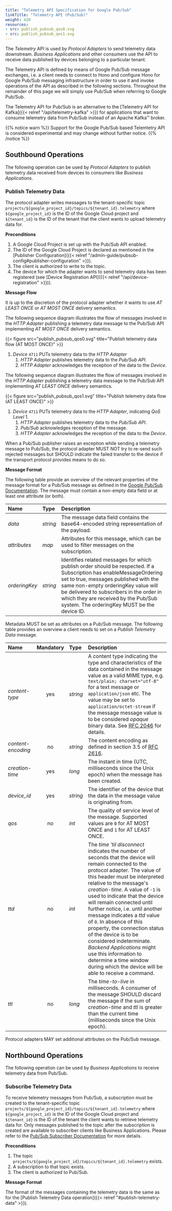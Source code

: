 ```yaml
---
title: "Telemetry API Specification for Google Pub/Sub"
linkTitle: "Telemetry API (Pub/Sub)"
weight: 420
resources:
- src: publish_pubsub_qos0.svg
- src: publish_pubsub_qos1.svg
---
```


The *Telemetry* API is used by *Protocol Adapters* to send telemetry data downstream.
*Business Applications* and other consumers use the API to receive data published by devices belonging to a particular
tenant.

The Telemetry API is defined by means of Google Pub/Sub message exchanges, i.e. a client needs to connect to Hono and configure
Hono for Google Pub/Sub messaging infrastructure in order to use it and invoke operations of the API as described in the following sections. Throughout the remainder of
this page we will simply use *Pub/Sub* when referring to Google Pub/Sub.

The Telemetry API for Pub/Sub is an alternative to the [Telemetry API for Kafka]({{< relref "/api/telemetry-kafka" >}})
for applications that want to consume telemetry data from Pub/Sub instead of an Apache Kafka&trade;
broker.

{{% notice warn %}}
Support for the Google Pub/Sub based Telemtetry API is considered experimental and may change without further notice.
{{% /notice %}}

## Southbound Operations

The following operation can be used by *Protocol Adapters* to publish telemetry data received from devices to
consumers like *Business Applications*.

### Publish Telemetry Data

The protocol adapter writes messages to the tenant-specific topic `projects/${google_project_id}/topics/${tenant_id}.telemetry`
where `${google_project_id}` is the ID of the Google Cloud project and `${tenant_id}` is the
ID of the tenant that the client wants to upload telemetry data for.

**Preconditions**

1. A Google Cloud Project is set up with the Pub/Sub API enabled.
2. The ID of the Google Cloud Project is declared as mentioned in the [Publisher Configuration]({{< relref "/admin-guide/pubsub-config#publisher-configuration" >}}).
3. The client is authorized to write to the topic.
4. The device for which the adapter wants to send telemetry data has been registered (see
   [Device Registration API]({{< relref "/api/device-registration" >}})).

**Message Flow**

It is up to the discretion of the protocol adapter whether it wants to use *AT LEAST ONCE* or *AT MOST ONCE* delivery
semantics.

The following sequence diagram illustrates the flow of messages involved in the *HTTP Adapter* publishing a telemetry
data message to the Pub/Sub API implementing *AT MOST ONCE* delivery semantics.

{{< figure src="publish_pubsub_qos0.svg" title="Publish telemetry data flow (AT MOST ONCE)" >}}

1. *Device* `4711` PUTs telemetry data to the *HTTP Adapter*
    1. *HTTP Adapter* publishes telemetry data to the *Pub/Sub API*.
    1. *HTTP Adapter* acknowledges the reception of the data to the *Device*.

The following sequence diagram illustrates the flow of messages involved in the *HTTP Adapter* publishing a telemetry
data message to the Pub/Sub API implementing *AT LEAST ONCE* delivery semantics.

{{< figure src="publish_pubsub_qos1.svg" title="Publish telemetry data flow (AT LEAST ONCE)" >}}

1. *Device* `4711` PUTs telemetry data to the *HTTP Adapter*, indicating *QoS Level* 1.
    1. *HTTP Adapter* publishes telemetry data to the *Pub/Sub API*.
    1. *Pub/Sub* acknowledges reception of the message.
    1. *HTTP Adapter* acknowledges the reception of the data to the *Device*.

When a Pub/Sub publisher raises an exception while sending a telemetry message to Pub/Sub, the protocol adapter MUST NOT try
to re-send such rejected messages but SHOULD indicate the failed transfer to the device if the transport protocol
provides means to do so.

**Message Format**

The following table provide an overview of the relevant properties of the message format for a Pub/Sub message as defined in the
[Google Pub/Sub Documentation](https://cloud.google.com/pubsub/docs/reference/rest/v1/PubsubMessage). The message must contain a non-empty data field or at least one attribute (or both).

| Name            | Type        | Description |
| :-------------- | :---------- | :---------- |
| *data*  | *string*    | The message data field contains the base64-encoded string representation of the payload. |
| *attributes* | *map*      | Attributes for this message, which can be used to filter messages on the subscription. |
| *orderingKey* | *string*      | Identifies related messages for which publish order should be respected. If a Subscription has enableMessageOrdering set to true, messages published with the same non-empty orderingKey value will be delivered to subscribers in the order in which they are received by the Pub/Sub system. The orderingKey MUST be the device ID. |

Metadata MUST be set as attributes on a Pub/Sub message.
The following table provides an overview a client needs to set on a *Publish Telemetry Data* message.

| Name            | Mandatory       | Type        | Description |
| :-------------- | :-------------: | :---------- | :---------- |
| *content-type*  | yes             | *string*    | A content type indicating the type and characteristics of the data contained in the message value as a valid MIME type, e.g. `text/plain; charset="utf-8"` for a text message or `application/json` etc. The value may be set to `application/octet-stream` if the message message value is to be considered *opaque* binary data. See [RFC 2046](https://www.ietf.org/rfc/rfc2046.txt) for details. |
| *content-encoding* | no           | *string*    | The content encoding as defined in section 3.5 of [RFC 2616](https://www.ietf.org/rfc/rfc2616.txt). |
| *creation-time* | yes             | *long*      | The instant in time (UTC, milliseconds since the Unix epoch) when the message has been created. |
| *device_id*     | yes             | *string*    | The identifier of the device that the data in the message value is originating from. |
| *qos*           | no              | *int*       | The quality of service level of the message. Supported values are `0` for AT MOST ONCE and `1` for AT LEAST ONCE. |
| *ttd*           | no              | *int*       | The *time 'til disconnect* indicates the number of seconds that the device will remain connected to the protocol adapter. The value of this header must be interpreted relative to the message's *creation-time*. A value of `-1` is used to indicate that the device will remain connected until further notice, i.e. until another message indicates a *ttd* value of `0`. In absence of this property, the connection status of the device is to be considered indeterminate. *Backend Applications* might use this information to determine a time window during which the device will be able to receive a command. |
| *ttl*           | no              | *long*      | The *time-to-live* in milliseconds. A consumer of the message SHOULD discard the message if the sum of *creation-time* and *ttl* is greater than the current time (milliseconds since the Unix epoch). |

Protocol adapters MAY set additional attributes on the Pub/Sub message.

## Northbound Operations

The following operation can be used by *Business Applications* to receive telemetry data from Pub/Sub.

### Subscribe Telemetry Data

To receive telemetry messages from Pub/Sub, a subscription must be created to the tenant-specific topic `projects/${google_project_id}/topics/${tenant_id}.telemetry`
where `${google_project_id}` is the ID of the Google Cloud project and `${tenant_id}` is the ID of the tenant the client wants to retrieve telemetry data for. Only messages published
to the topic after the subscription is created are available to subscriber clients like Business Applications. Please refer to the
[Pub/Sub Subscriber Documentation](https://cloud.google.com/pubsub/docs/subscriber) for more details.

**Preconditions**

1. The topic `projects/${google_project_id}/topics/${tenant_id}.telemetry` exists.
2. A subscription to that topic exists.
3. The client is authorized to Pub/Sub.

**Message Format**

The format of the messages containing the telemetry data is the same as for the
[Publish Telemetry Data operation]({{< relref "#publish-telemetry-data" >}}).